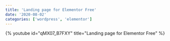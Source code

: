 ```yaml
---
title: 'Landing page for Elementor Free'
date: '2020-08-02'
categories: ['wordpress', 'elementor']
---
```


{% youtube id="qMX07_B7FXY" title="Landing page for Elementor Free" %}
